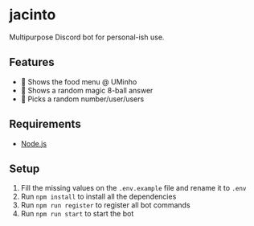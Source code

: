 # jacinto

Multipurpose Discord bot for personal-ish use.

## Features

-   🥞 Shows the food menu @ UMinho
-   🎱 Shows a random magic 8-ball answer
-   🎲 Picks a random number/user/users

## Requirements

-   [Node.js](https://nodejs.org/)

## Setup

1. Fill the missing values on the `.env.example` file and rename it to `.env`
2. Run `npm install` to install all the dependencies
3. Run `npm run register` to register all bot commands
4. Run `npm run start` to start the bot
